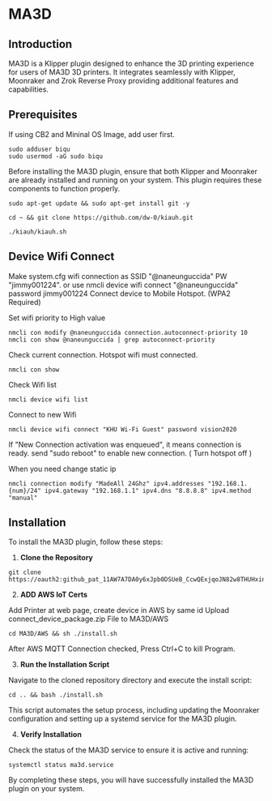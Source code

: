 # MA3D

## Introduction

MA3D is a Klipper plugin designed to enhance the 3D printing experience for users of MA3D 3D printers. It integrates seamlessly with Klipper, Moonraker and Zrok Reverse Proxy providing additional features and capabilities.

## Prerequisites

If using CB2 and Mininal OS Image, add user first.
```
sudo adduser biqu
sudo usermod -aG sudo biqu
```
Before installing the MA3D plugin, ensure that both Klipper and Moonraker are already installed and running on your system. This plugin requires these components to function properly.
```
sudo apt-get update && sudo apt-get install git -y
```
```
cd ~ && git clone https://github.com/dw-0/kiauh.git
```
```
./kiauh/kiauh.sh
```

## Device Wifi Connect

Make system.cfg wifi connection as SSID "@naneunguccida" PW "jimmy001224".
or use nmcli device wifi connect "@naneunguccida" password jimmy001224
Connect device to Mobile Hotspot. (WPA2 Required)

Set wifi priority to High value
```
nmcli con modify @naneunguccida connection.autoconnect-priority 10
nmcli con show @naneunguccida | grep autoconnect-priority
```

Check current connection. Hotspot wifi must connected.
```
nmcli con show
```

Check Wifi list
```
nmcli device wifi list
```

Connect to new Wifi
```
nmcli device wifi connect "KHU Wi-Fi Guest" password vision2020
```

If "New Connection activation was enqueued", it means connection is ready.
send "sudo reboot" to enable new connection. ( Turn hotspot off )

When you need change static ip
```
nmcli connection modify "MadeAll 24Ghz" ipv4.addresses "192.168.1.{num}/24" ipv4.gateway "192.168.1.1" ipv4.dns "8.8.8.8" ipv4.method "manual"
```
## Installation

To install the MA3D plugin, follow these steps:

1. **Clone the Repository**

```
git clone https://oauth2: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@github.com/MadeAll/MA3D.git
```

2. **ADD AWS IoT Certs**

Add Printer at web page, create device in AWS by same id
Upload connect_device_package.zip File to MA3D/AWS

```
cd MA3D/AWS && sh ./install.sh
```

After AWS MQTT Connection checked, Press Ctrl+C to kill Program.

3. **Run the Installation Script**

Navigate to the cloned repository directory and execute the install script:

```
cd .. && bash ./install.sh
```

This script automates the setup process, including updating the Moonraker configuration and setting up a systemd service for the MA3D plugin.

4. **Verify Installation**

Check the status of the MA3D service to ensure it is active and running:

```
systemctl status ma3d.service
```

By completing these steps, you will have successfully installed the MA3D plugin on your system.
